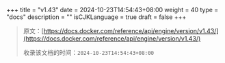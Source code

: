+++
title = "v1.43"
date = 2024-10-23T14:54:43+08:00
weight = 40
type = "docs"
description = ""
isCJKLanguage = true
draft = false
+++

> 原文：[https://docs.docker.com/reference/api/engine/version/v1.43/](https://docs.docker.com/reference/api/engine/version/v1.43/)
>
> 收录该文档的时间：`2024-10-23T14:54:43+08:00`
